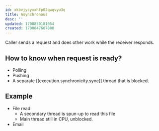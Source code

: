 ```yaml
---
id: xkbvjycyxxhfp02qwqvyu3q
title: Asynchronous
desc: ''
updated: 1708850181054
created: 1708847687880
---
```


Caller sends a request and does other work while the receiver responds.

## How to know when request is ready?

- Polling
- Pushing
- A separate [[execution.synchronicity.sync]] thread that is blocked.


## Example

- File read
    - A secondary thread is spun-up to read this file
    - Main thread still in CPU, unblocked.
- Email